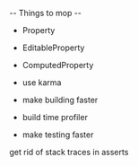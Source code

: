 -- Things to mop --
- Property
- EditableProperty
- ComputedProperty

- use karma
- make building faster
- build time profiler
- make testing faster


get rid of stack traces in asserts